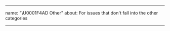 <!--
 * @Author: BDFD
 * @Date: 2022-02-23 11:12:18
 * @LastEditTime: 2022-02-23 11:12:58
 * @LastEditors: BDFD
 * @Description:
 * @FilePath: \3.1-PyPI_Template\.github\ISSUE_TEMPLATE\---other.md
-->

---

name: "\U0001F4AD Other"
about: For issues that don't fall into the other categories

---
